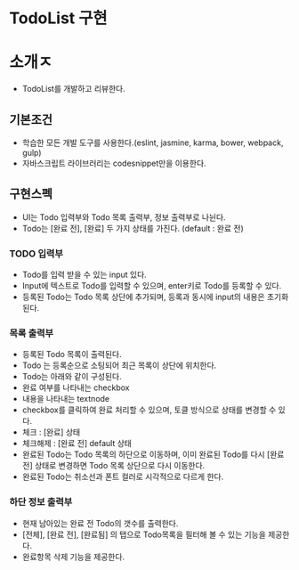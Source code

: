 TodoList 구현
===============

# 소개ㅈ
- TodoList를 개발하고 리뷰한다.

## 기본조건
- 학습한 모든 개발 도구를 사용한다.(eslint, jasmine, karma, bower, webpack, gulp)
- 자바스크립트 라이브러리는 codesnippet만을 이용한다.


## 구현스펙
- UI는 Todo 입력부와 Todo 목록 출력부, 정보 출력부로 나뉜다.
- Todo는 [완료 전], [완료] 두 가지 상태를 가진다. (default : 완료 전)

### TODO 입력부
- Todo를 입력 받을 수 있는 input 있다.
- Input에 텍스트로 Todo를 입력할 수 있으며, enter키로 Todo를 등록할 수 있다.
- 등록된 Todo는 Todo 목록 상단에 추가되며, 등록과 동시에 input의 내용은 초기화된다.

### 목록 출력부
- 등록된 Todo 목록이 출력된다.
- Todo 는 등록순으로 소팅되어 최근 목록이 상단에 위치한다.
- Todo는 아래와 같이 구성된다.
- 완료 여부를 나타내는 checkbox
- 내용을 나타내는 textnode
- checkbox를 클릭하여 완료 처리할 수 있으며, 토클 방식으로 상태를 변경할 수 있다.
- 체크 : [완료] 상태
- 체크해제 : [완료 전] default 상태
- 완료된 Todo는 Todo 목록의 하단으로 이동하며, 이미 완료된 Todo를 다시 [완료 전] 상태로 변경하면 Todo 목록 상단으로 다시 이동한다.
- 완료된 Todo는 취소선과 폰트 컬러로 시각적으로 다르게 한다.

### 하단 정보 출력부
- 현재 남아있는 완료 전 Todo의 갯수를 출력한다.
- [전체], [완료 전], [완료됨] 의 탭으로 Todo목록을 필터해 볼 수 있는 기능을 제공한다.
- 완료항목 삭제 기능을 제공한다.
